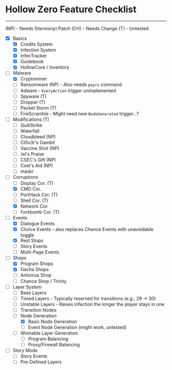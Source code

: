 # Hollow Zero Feature Checklist
---

(NP) - Needs (Harmony) Patch
(CH) - Needs Change
(T) - Untested

- [X] Basics
    - [X] Credits System
    - [X] Infection System
    - [X] InfecTracker
    - [X] Guidebook
    - [X] HollowCore / Inventory
- [ ] Malware
    - [X] Cryptominer
    - [ ] Ransomware (NP) - Also needs `payrs` command
    - [ ] Adware - `EveryAction` trigger unimplemented
    - [ ] Spyware (T)
    - [ ] Dropper (T)
    - [ ] Packet Storm (T)
    - [ ] FireScramble - Might need new `NodeGenerated` trigger...?
- [ ] Modifications (T)
    - [ ] QuikStrike
    - [ ] Waterfall
    - [ ] Cloudbleed (NP)
    - [ ] Cl0v3r's Gambit
    - [ ] Vaccine Shot (NP)
    - [ ] /el's Praise
    - [ ] CSEC's Gift (NP)
    - [ ] Coel's Aid (NP)
    - [ ] maskr
- [ ] Corruptions
    - [ ] Display Cor. (T)
    - [X] CMD Cor.
    - [ ] PortHack Cor. (T)
    - [ ] Shell Cor. (T)
    - [X] Network Cor.
    - [ ] Forkbomb Cor. (T)
- [ ] Events
    - [X] Dialogue Events
    - [X] Choice Events - also replaces Chance Events with unavoidable toggle
    - [X] Rest Stops
    - [ ] Story Events
    - [ ] Multi-Page Events
- [ ] Shops
    - [X] Program Shops
    - [X] Gacha Shops
    - [ ] Antivirus Shop
    - [ ] Chance Shop / Trinity
- [ ] Layer System
    - [ ] Base Layers
    - [ ] Timed Layers - Typically reserved for transitions (e.g., 29 -> 30)
    - [ ] Unstable Layers - Raises infection the longer the player stays in one
    - [ ] Transition Nodes
    - [ ] Node Generation
        - [X] Basic Node Generation
        - [ ] Event Node Generation (might work, untested)
    - [ ] Winnable Layer Generation
        - [ ] Program Balancing
        - [ ] Proxy/Firewall Balancing
- [ ] Story Mode
    - [ ] Story Events
    - [ ] Pre-Defined Layers